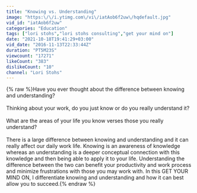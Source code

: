 ```yaml
---
title: "Knowing vs. Understanding"
image: "https:\/\/i.ytimg.com\/vi\/iatAob6f2uw\/hqdefault.jpg"
vid_id: "iatAob6f2uw"
categories: "Education"
tags: ["lori stohs","lori stohs consulting","get your mind on"]
date: "2021-10-18T19:41:29+03:00"
vid_date: "2016-11-13T22:33:44Z"
duration: "PT5M23S"
viewcount: "17271"
likeCount: "383"
dislikeCount: "10"
channel: "Lori Stohs"
---
```

{% raw %}Have you ever thought about the difference between knowing and understanding?<br /> <br />Thinking about your work, do you just know or do you really understand it?<br /> <br />What are the areas of your life you know verses those you really understand?<br /> <br />There is a large difference between knowing and understanding and it can really affect our daily work life. Knowing is an awareness of knowledge whereas an understanding is a deeper conceptual connection with this knowledge and then being able to apply it to your life. Understanding the difference between the two can benefit your productivity and work process and minimize frustrations with those you may work with. In this GET YOUR MIND ON, I differentiate knowing and understanding and how it can best allow you to succeed.{% endraw %}
